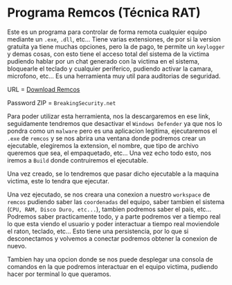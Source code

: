 # Programa Remcos (Técnica RAT)

Este es un programa para controlar de forma remota cualquier equipo mediante un `.exe`, `.dll`, etc... Tiene varias extensiones, de por si la version gratuita ya tiene muchas opciones, pero la de pago, te permite un `keylogger` y demas cosas, con esto tiene el acceso total del sistema de la victima pudiendo hablar por un chat generado con la victima en el sistema, bloquearle el teclado y cualquier periferico, pudiendo activar la camara, microfono, etc... Es una herramienta muy util para auditorias de seguridad.

URL = [Download Remcos](https://breakingsecurity.net/remcos/)

Password ZIP = `BreakingSecurity.net`

Para poder utilizar esta herramienta, nos la descargaremos en ese link, seguidamente tendremos que desactivar el `Windows Defender` ya que nos lo pondra como un `malware` pero es una aplicacion legitima, ejecutaremos el `.exe` de `remcos` y se nos abrira una ventana donde podremos crear un ejecutable, elegiremos la extension, el nombre, que tipo de archivo queremos que sea, el empaquetado, etc... Una vez echo todo esto, nos iremos a `Build` donde contruiremos el ejecutable.

Una vez creado, se lo tendremos que pasar dicho ejecutable a la maquina victima, este lo tendra que ejecutar.

Una vez ejecutado, se nos creara una conexion a nuestro `workspace` de `remcos` pudiendo saber las `coordenadas` del equipo, saber tambien el sistema (`CPU, RAM, Disco Duro, etc...`), tambien podremos saber el pais, etc... Podremos saber practicamente todo, y a parte podremos ver a tiempo real lo que esta viendo el usuario y poder interactuar a tiempo real moviendole el raton, teclado, etc... Esto tiene una persistencia, por lo que si desconectamos y volvemos a conectar podremos obtener la conexion de nuevo.

Tambien hay una opcion donde se nos puede desplegar una consola de comandos en la que podremos interactuar en el equipo victima, pudiendo hacer por terminal lo que queramos.
